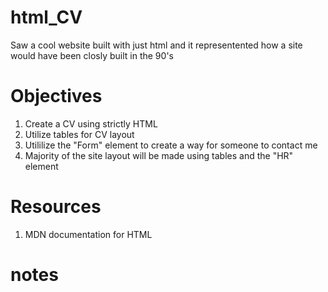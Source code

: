 # html_CV
Saw a cool website built with just html and it representented how a site would have been closly built in the 90's

# Objectives
1. Create a CV using strictly HTML
2. Utilize tables for CV layout
3. Utililize the "Form" element to create a way for someone to contact me
4. Majority of the site layout will be made using tables and the "HR" element

# Resources
1. MDN documentation for HTML

# notes


